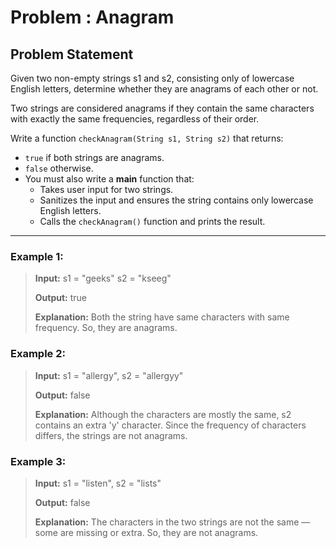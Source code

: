 # Problem : Anagram

## Problem Statement

Given two non-empty strings s1 and s2, consisting only of lowercase English letters, determine whether they are anagrams of each other or not.

Two strings are considered anagrams if they contain the same characters with exactly the same frequencies, regardless of their order.

Write a function `checkAnagram(String s1, String s2)` that returns:

- `true` if both strings are anagrams.
- `false` otherwise.
- You must also write a **main** function that:
  - Takes user input for two strings.
  - Sanitizes the input and ensures the string contains only lowercase English letters.
  - Calls the `checkAnagram()` function and prints the result.

---

### Example 1:

> **Input:** s1 = "geeks" s2 = "kseeg"
>
> **Output:** true
>
> **Explanation:** Both the string have same characters with same frequency. So, they are anagrams.

### Example 2:

> **Input:** s1 = "allergy", s2 = "allergyy"
>
> **Output:** false
>
> **Explanation:** Although the characters are mostly the same, s2 contains an extra 'y'
> character. Since the frequency of characters differs, the strings are not anagrams.

### Example 3:

> **Input:** s1 = "listen", s2 = "lists"
>
> **Output:** false
>
> **Explanation:** The characters in the two strings are not the same — some are missing or extra. So, they are not anagrams.
